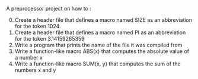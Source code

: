 A preprocessor project on how to :


0. Create a header file that defines a macro named SIZE as an abbreviation for the token 1024.
1. Create a header file that defines a macro named PI as an abbreviation for the token 3.14159265359
2. Write a program that prints the name of the file it was compiled from
3. Write a function-like macro ABS(x) that computes the absolute value of a number x
4. Write a function-like macro SUM(x, y) that computes the sum of the numbers x and y
